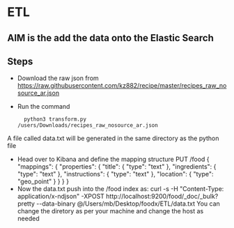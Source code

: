 # ETL

## AIM is the add the data onto the Elastic Search

## Steps
* Download the raw json from https://raw.githubusercontent.com/kz882/recipe/master/recipes_raw_nosource_ar.json
* Run the command

		python3 transform.py /users/Downloads/recipes_raw_nosource_ar.json

A file called data.txt will be generated in the same directory as the python file

* Head over to Kibana and define the mapping structure
		PUT /food
		{
		"mappings": {
			"properties": {
				"title": {
				"type":  "text"
				},
				"ingredients": {
				"type":  "text"
				},
				"instructions": {
				"type":  "text"
				},
				"location": {
				"type": "geo_point"
				}
			}
			}
		}	
* Now the data.txt push into the /food index as: 
		curl -s -H "Content-Type: application/x-ndjson" -XPOST http://localhost:9200/food/_doc/_bulk?pretty --data-binary @/Users/mb/Desktop/foodx/ETL/data.txt
You can change the diretory as per your machine and change the host as needed